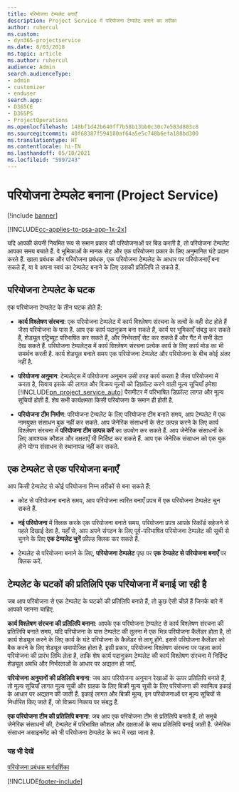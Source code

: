 ```yaml
---
title: परियोजना टेम्पलेट बनाएँ
description: Project Service में परियोजना टेम्पलेट बनाने का तरीका
author: ruhercul
ms.custom:
- dyn365-projectservice
ms.date: 8/03/2018
ms.topic: article
ms.author: ruhercul
audience: Admin
search.audienceType:
- admin
- customizer
- enduser
search.app:
- D365CE
- D365PS
- ProjectOperations
ms.openlocfilehash: 148bf1d42b640ff7b58b13bb0c30c7e583d803c8
ms.sourcegitcommit: 40f68387f594180af64a5e5c748b6efa188bd300
ms.translationtype: HT
ms.contentlocale: hi-IN
ms.lasthandoff: 05/10/2021
ms.locfileid: "5997243"
---
```

# <a name="create-a-project-template-project-service"></a>परियोजना टेम्पलेट बनाना (Project Service)

[!include [banner](../includes/psa-now-project-operations.md)]

[!INCLUDE[cc-applies-to-psa-app-1x-2x](../includes/cc-applies-to-psa-app-1x-2x.md)]

यदि आपकी कंपनी नियमित रूप से समान प्रकार की परियोजनाओं पर बिड करती है, तो परियोजना टेम्पलेट आपका समय बचाते हैं. वे भूमिकाओं के मानक सेट और एक परियोजना प्रकार के लिए अनुमानित घंटे प्रदान करते हैं. खाता प्रबंधक और परियोजना प्रबंधक, एक परियोजना टेम्पलेट के आधार पर परियोजनाएँ बना सकते हैं, या वे अपना स्‍वयं का टेम्‍पलेट बनाने के लिए उसकी प्रतिलिपि ले सकते हैं.  
  
## <a name="components-of-project-template"></a>परियोजना टेम्पलेट के घटक
 एक परियोजना टेम्पलेट के तीन घटक होते हैं:  
  
- **कार्य विश्लेषण संरचना**: एक परियोजना टेम्‍पलेट में कार्य विश्लेषण संरचना के तत्‍वों के वही सेट होते हैं जैसा परियोजना के पास हैं. आप एक कार्य पदानुक्रम बना सकते हैं, कार्य पर भूमिकाएँ संबद्ध कर सकते हैं, शेड्यूल एट्रिब्‍यूट परिभाषित कर सकते हैं, और निर्भरताएँ सेट कर सकते हैं और गैंट में सभी डेटा देख सकते हैं. परियोजना टेम्‍पलेट्स में कार्य विश्लेषण संरचना प्रत्‍येक कार्य के लिए कार्य मोड का भी समर्थन करती है. कार्य शेड्यूल बनाते समय एक परियोजना टेम्पलेट और परियोजना के बीच कोई अंतर नहीं है.  
  
- **परियोजना अनुमान**: टेम्पलेट्स में परियोजना अनुमान उसी तरह कार्य करता है जैसा परियोजना में करता है, सिवाय इसके की लागत और विक्रय मूल्‍यों को डिफ़ॉल्ट करने वाली मूल्‍य सूचियाँ हमेशा [!INCLUDE[pn_project_service_auto](../includes/pn-project-service-auto.md)] पैरामीटर में परिभाषित डिफ़ॉल्ट लागत और मूल्‍य सूचियों होती हैं. शेष सभी कार्यक्षमता किसी परियोजना के समान ही होती है.  
  
- **परियोजना टीम निर्माण**: परियोजना टेम्‍पलेट के लिए परियोजना टीम बनाते समय, आप टेम्पलेट में एक नामयुक्त संसाधन बुक नहीं कर सकते. आप जेनेरिक संसाधनों के सेट उत्‍पन्न करने के लिए कार्य विश्लेषण संरचना में **परियोजना टीम उत्‍पन्न करें** का उपयोग कर सकते हैं. आप जेनेरिक संसाधनों के लिए आवश्यक कौशल और दक्षताएँ भी निर्दिष्ट कर सकते हैं. आप एक जेनेरिक संसाधन को एक बुक होने योग्‍य संसाधन से स्थानापन्न नहीं कर सकते.  
  
## <a name="create-a-project-from-a-template"></a>एक टेम्पलेट से एक परियोजना बनाएँ  
 आप किसी टेम्पलेट से कोई परियोजना निम्न तरीकों से बना सकते हैं:  
  
-   कोट से परियोजना बनाते समय, आप परियोजना त्‍वरित बनाएँ प्रपत्र में एक परियोजना टेम्पलेट चुन सकते हैं.  
  
-   **नई परियोजना** में क्लिक करके एक परियोजना बनाते समय, परियोजना प्रपत्र आपके रिकॉर्ड सहेजने से पहले दिखाई देता है. यहाँ से, आप अपने संगठन के लिए पूर्व-परिभाषित परियोजना टेम्‍पलेट की सूची से चुनने के लिए **एक टेम्पलेट चुनें** फ़ील्ड क्लिक कर सकते हैं.  
  
-   टेम्‍पलेट से परियोजना बनाने के लिए, **परियोजना टेम्‍पलेट** पृष्ठ पर **एक टेम्पलेट से परियोजना बनाएँ** पर क्लिक करें.  
  
## <a name="copying-components-of-a-template-to-a-project"></a>टेम्पलेट के घटकों की प्रतिलिपि एक परियोजना में बनाई जा रही है  
 जब आप परियोजना से एक टेम्पलेट के घटकों की प्रतिलिपि बनाते हैं, तो कुछ ऐसी चीज़ें हैं जिनके बारे में आपको जानना चाहिए.  
  
 **कार्य विश्लेषण संरचना की प्रतिलिपि बनाना**: आपके एक परियोजना टेम्‍पलेट से कार्य विश्लेषण संरचना की प्रतिलिपि बनाते समय, यदि परियोजना के पास टेम्‍पलेट की तुलना में एक भिन्न परियोजना कैलेंडर होता है, तो कार्य शेड्यूल करने के लिए कार्य के घंटे परियोजना के कैलेंडर से लागू होंगे. इससे परियोजना कैलेंडर को बैक करने के लिए शेड्यूल समायोजित होता है. इसी प्रकार, परियोजना विश्लेषण संरचना पर पहला कार्य परियोजना की प्रारंभ तिथि लेता है, ताकि शेष कार्य पदानुक्रम टेम्‍पलेट की कार्य विश्लेषण संरचना में निर्दिष्ट शेड्यूल अवधि और निर्भरताओं के आधार पर अद्यतन हो जाएँ.  
  
 **परियोजना अनुमानों की प्रतिलिपि बनाना**: जब आप परियोजना अनुमान रेखाओं के ऊपर प्रतिलिपि बनाते हैं, तो मूल्य सूचियाँ लागत मूल्य सूची और ग्राहक के लिए बिक्री मूल्य सूची के लिए परियोजना की स्वामित्व इकाई के आधार पर अद्यतन की जाती हैं. इकाई लागत और बिक्री मूल्य, इन परियोजनाओं पर मूल्य सूचियों से निर्धारित किए जाते हैं, जो विक्रय निकाय पर संबद्ध हैं.  
  
 **एक परियोजना टीम की प्रतिलिपि बनाना**: जब आप एक परियोजना टीम से प्रतिलिपि बनाते हैं, तो समूचे जेनेरिक संसाधनों की, टेम्‍पलेट में परिभाषित कौशल और दक्षताओं के साथ प्रतिलिपि बनाई जाती है. जेनेरिक संसाधन असाइनमेंट को भी परियोजना टेम्पलेट के रूप में रखा जाता है.  
  
### <a name="see-also"></a>यह भी देखें  
 [परियोजना प्रबंधक मार्गदर्शिका](../psa/project-manager-guide.md)


[!INCLUDE[footer-include](../includes/footer-banner.md)]